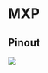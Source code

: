 # MXP

## Pinout

![](https://zone.ni.com/images/reference/en-XX/help/374999A-01/noloc\_eps\_mxp\_connector\_pinout.gif)
